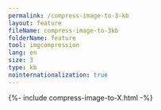 ```yaml
---
permalink: /compress-image-to-3-kb
layout: feature
fileName: compress-image-to-3kb
folderName: feature
tool: imgcompression
lang: en
size: 3
type: kb
nointernationalization: true
---
```

{%- include compress-image-to-X.html -%}
      